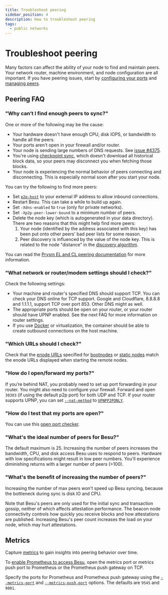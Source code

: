 ```yaml
---
title: Troubleshoot peering
sidebar_position: 4
description: How to troubleshoot peering
tags:
  - public networks
---
```


# Troubleshoot peering

Many factors can affect the ability of your node to find and maintain peers. Your network router, machine environment, and node configuration are all important. If you have peering issues, start by [configuring your ports](../connect/configure-ports.md) and [managing peers](../connect/manage-peers.md).

## Peering FAQ

### "Why can’t I find enough peers to sync?"

One or more of the following may be the cause:

- Your hardware doesn't have enough CPU, disk IOPS, or bandwidth to handle all the peers.
- Your ports aren't open in your firewall and/or router.
- Your node is sending large numbers of DNS requests. See [issue #4375](https://github.com/hyperledger/besu/issues/4375).
- You're using [checkpoint sync](../../get-started/connect/sync-node.md#checkpoint-synchronization), which doesn't download all historical block data, so your peers may disconnect you when fetching those blocks.
- Your node is experiencing the normal behavior of peers connecting and disconnecting. This is especially normal soon after you start your node.

You can try the following to find more peers:

- Set [`p2p-host`](../../reference/cli/options.md#p2p-host) to your external IP address to allow inbound connections.
- Restart Besu. This can take a while to build up again.
- Set `-Xdns-enabled` to `true` (only for private networks).
- Set `-Xp2p-peer-lower-bound` to a minimum number of peers.
- Delete the node key (which is autogenerated in your data directory). There are two reasons that this might help find more peers:
  1. Your node (identified by the address associated with this key) has been put onto other peers' bad peer lists for some reason.
  2. Peer discovery is influenced by the value of the node key. This is related to the node "distance" in the [discovery algorithm](https://github.com/ethereum/devp2p/wiki/Discovery-Overview#kademlia).

You can read the [Prysm EL and CL peering documentation](https://docs.prylabs.network/docs/prysm-usage/p2p-host-ip) for more information.

### "What network or router/modem settings should I check?"

Check the following settings:

- Your machine and router's specified DNS should support TCP. You can check your DNS online for TCP support. Google and Cloudflare, 8.8.8.8 and 1.1.1.1, support TCP over port 853. Other DNS might as well.
- The appropriate ports should be open on your router, or your router should have UPNP enabled. See the next FAQ for more information on router settings.
- If you use [Docker](https://docs.docker.com/network/network-tutorial-host/) or virtualization, the container should be able to create outbound connections on the host machine.

### "Which URLs should I check?"

Check that the [enode URLs](../../concepts/node-keys.md#enode-url) specified for [bootnodes](../../../private-networks/how-to/configure/bootnodes.md) or [static nodes](../connect/static-nodes.md) match the enode URLs displayed when starting the remote nodes.

### "How do I open/forward my ports?"

If you’re behind NAT, you probably need to set up port forwarding in your router. You might also need to configure your firewall. Forward and open `30303` (if using the default p2p port) for both UDP and TCP. If your router supports UPNP, you can set [`--nat-method`](../../reference/cli/options.md#nat-method) to [`UPNPP2PONLY`](../connect/specify-nat.md#upnp).

### "How do I test that my ports are open?"

You can use this [open port checker](https://www.yougetsignal.com/tools/open-ports/).

### "What's the ideal number of peers for Besu?"

The default maximum is 25. Increasing the number of peers increases the bandwidth, CPU, and disk access Besu uses to respond to peers. Hardware with low specifications might result in low peer numbers. You'll experience diminishing returns with a larger number of peers (>100).

### "What's the benefit of increasing the number of peers?"

Increasing the number of max peers won't speed up Besu syncing, because the bottleneck during sync is disk IO and CPU.

Note that Besu's peers are only used for the initial sync and transaction gossip, neither of which affects attestation performance. The beacon node connectivity controls how quickly you receive blocks and how attestations are published. Increasing Besu's peer count increases the load on your node, which may hurt attestations.

## Metrics

Capture [metrics](../monitor/index.md) to gain insights into peering behavior over time.

To [enable Prometheus to access Besu](../monitor/metrics.md), open the metrics port or metrics push port to Prometheus or the Prometheus push gateway on TCP.

Specify the ports for Prometheus and Prometheus push gateway using the [`--metrics-port`](../../reference/cli/options.md#metrics-port) and [`--metrics-push-port`](../../reference/cli/options.md#metrics-push-port) options. The defaults are `9545` and `9001`.
